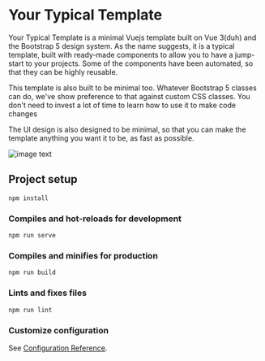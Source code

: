 # Your Typical Template

Your Typical Template is a minimal Vuejs template built on Vue 3(duh) and  the Bootstrap 5 design system. As the name suggests, it is a typical template, built with ready-made components to allow you to have a jump-start to your projects. Some of the components have been automated, so that they can be highly reusable.

This template is also built to be minimal too. Whatever Bootstrap 5 classes can do, we've show preference to that against custom CSS classes. You don't need to invest a lot of time to learn how to use it to make code changes

The UI design is also designed to be minimal, so that you can make the template anything you want it to be, as fast as possible. 

![image text](src/assets/img/logo.png)

## Project setup
```
npm install
```

### Compiles and hot-reloads for development
```
npm run serve
```

### Compiles and minifies for production
```
npm run build
```

### Lints and fixes files
```
npm run lint
```

### Customize configuration
See [Configuration Reference](https://cli.vuejs.org/config/).
